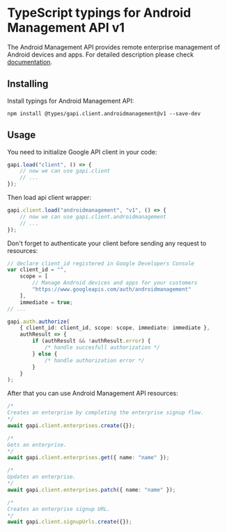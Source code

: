 # TypeScript typings for Android Management API v1

The Android Management API provides remote enterprise management of Android
devices and apps. For detailed description please check
[documentation](https://developers.google.com/android/management).

## Installing

Install typings for Android Management API:

```
npm install @types/gapi.client.androidmanagement@v1 --save-dev
```

## Usage

You need to initialize Google API client in your code:

```typescript
gapi.load("client", () => {
    // now we can use gapi.client
    // ...
});
```

Then load api client wrapper:

```typescript
gapi.client.load("androidmanagement", "v1", () => {
    // now we can use gapi.client.androidmanagement
    // ...
});
```

Don't forget to authenticate your client before sending any request to
resources:

```typescript
// declare client_id registered in Google Developers Console
var client_id = "",
    scope = [
        // Manage Android devices and apps for your customers
        "https://www.googleapis.com/auth/androidmanagement"
    ],
    immediate = true;
// ...

gapi.auth.authorize(
    { client_id: client_id, scope: scope, immediate: immediate },
    authResult => {
        if (authResult && !authResult.error) {
            /* handle succesfull authorization */
        } else {
            /* handle authorization error */
        }
    }
);
```

After that you can use Android Management API resources:

```typescript
/* 
Creates an enterprise by completing the enterprise signup flow.  
*/
await gapi.client.enterprises.create({});

/* 
Gets an enterprise.  
*/
await gapi.client.enterprises.get({ name: "name" });

/* 
Updates an enterprise.  
*/
await gapi.client.enterprises.patch({ name: "name" });

/* 
Creates an enterprise signup URL.  
*/
await gapi.client.signupUrls.create({});
```
